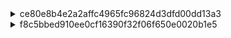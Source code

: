 <details>
<summary>ce80e8b4e2a2affc4965fc96824d3dfd00dd13a3</summary>

### Three types 
| Path Change | Class Name Change | Count |
|----------------------------|----------------------------|-------|
| Different paths | Same class name | 109 |
| Different paths | Different class names | 1 |
| Same path | Different class name | 0 |

### Different paths, same class name


| repository_name | commit_id | file_similarity_score | change_type | change_type_info | old_filename | new_filename |
|----------------|-----------|----------------------|-------------|------------------|--------------|--------------|
| mbassador | ce80e8b | 100 | Move Method | 'private_void_addMessageTypeSubscription' from 'src/main/java/org/mbassy/AbstractMessageBus' to 'src/main/java/net/engio/mbassy/AbstractMessageBus' | src/main/java/org/mbassy/AbstractMessageBus#private_void_addMessageTypeSubscription(Class,Subscription).mjava | src/main/java/net/engio/mbassy/AbstractMessageBus#private_void_addMessageTypeSubscription(Class,Subscription).mjava |
| mbassador | ce80e8b | 100 | Move Method | 'private_void_initDispatcherThreads' from 'src/main/java/org/mbassy/AbstractMessageBus' to 'src/main/java/net/engio/mbassy/AbstractMessageBus' | src/main/java/org/mbassy/AbstractMessageBus#private_void_initDispatcherThreads(int).mjava | src/main/java/net/engio/mbassy/AbstractMessageBus#private_void_initDispatcherThreads(int).mjava |
| mbassador | ce80e8b | 100 | Move Method | 'protected_Collection[Subscription]_getSubscriptionsByMessageType' from 'src/main/java/org/mbassy/AbstractMessageBus' to 'src/main/java/net/engio/mbassy/AbstractMessageBus' | src/main/java/org/mbassy/AbstractMessageBus#protected_Collection[Subscription]_getSubscriptionsByMessageType(Class).mjava | src/main/java/net/engio/mbassy/AbstractMessageBus#protected_Collection[Subscription]_getSubscriptionsByMessageType(Class).mjava |
| mbassador | ce80e8b | 100 | Move Method | 'protected_MessagePublication[T]_addAsynchronousDeliveryRequest' from 'src/main/java/org/mbassy/AbstractMessageBus' to 'src/main/java/net/engio/mbassy/AbstractMessageBus' | src/main/java/org/mbassy/AbstractMessageBus#protected_MessagePublication[T]_addAsynchronousDeliveryRequest(MessagePublication[T]).mjava | src/main/java/net/engio/mbassy/AbstractMessageBus#protected_MessagePublication[T]_addAsynchronousDeliveryRequest(MessagePublication[T]).mjava |
| mbassador | ce80e8b | 100 | Move Method | 'protected_MessagePublication[T]_addAsynchronousDeliveryRequest' from 'src/main/java/org/mbassy/AbstractMessageBus' to 'src/main/java/net/engio/mbassy/AbstractMessageBus' | src/main/java/org/mbassy/AbstractMessageBus#protected_MessagePublication[T]_addAsynchronousDeliveryRequest(MessagePublication[T],long,TimeUnit).mjava | src/main/java/net/engio/mbassy/AbstractMessageBus#protected_MessagePublication[T]_addAsynchronousDeliveryRequest(MessagePublication[T],long,TimeUnit).mjava |
| mbassador | ce80e8b | 100 | Move Method | 'public_AbstractMessageBus' from 'src/main/java/org/mbassy/AbstractMessageBus' to 'src/main/java/net/engio/mbassy/AbstractMessageBus' | src/main/java/org/mbassy/AbstractMessageBus#public_AbstractMessageBus(BusConfiguration).mjava | src/main/java/net/engio/mbassy/AbstractMessageBus#public_AbstractMessageBus(BusConfiguration).mjava |
| mbassador | ce80e8b | 100 | Move Method | 'public_boolean_unsubscribe' from 'src/main/java/org/mbassy/AbstractMessageBus' to 'src/main/java/net/engio/mbassy/AbstractMessageBus' | src/main/java/org/mbassy/AbstractMessageBus#public_boolean_unsubscribe(Object).mjava | src/main/java/net/engio/mbassy/AbstractMessageBus#public_boolean_unsubscribe(Object).mjava |
| mbassador | ce80e8b | 100 | Move Method | 'public_void_addErrorHandler' from 'src/main/java/org/mbassy/AbstractMessageBus' to 'src/main/java/net/engio/mbassy/AbstractMessageBus' | src/main/java/org/mbassy/AbstractMessageBus#public_void_addErrorHandler(IPublicationErrorHandler).mjava | src/main/java/net/engio/mbassy/AbstractMessageBus#public_void_addErrorHandler(IPublicationErrorHandler).mjava |
| mbassador | ce80e8b | 100 | Move Method | 'public_void_handlePublicationError' from 'src/main/java/org/mbassy/AbstractMessageBus' to 'src/main/java/net/engio/mbassy/AbstractMessageBus' | src/main/java/org/mbassy/AbstractMessageBus#public_void_handlePublicationError(PublicationError).mjava | src/main/java/net/engio/mbassy/AbstractMessageBus#public_void_handlePublicationError(PublicationError).mjava |
| mbassador | ce80e8b | 100 | Move Method | 'public_void_subscribe' from 'src/main/java/org/mbassy/AbstractMessageBus' to 'src/main/java/net/engio/mbassy/AbstractMessageBus' | src/main/java/org/mbassy/AbstractMessageBus#public_void_subscribe(Object).mjava | src/main/java/net/engio/mbassy/AbstractMessageBus#public_void_subscribe(Object).mjava |

#### tokenized log

```
====== DIFF: a/src/main/java/org/mbassy/AbstractMessageBus#private_void_addMessageTypeSubscription(Class,Subscription).mjava ======
diff --git a/src/main/java/org/mbassy/AbstractMessageBus#private_void_addMessageTypeSubscription(Class,Subscription).mjava b/src/main/java/net/engio/mbassy/AbstractMessageBus#private_void_addMessageTypeSubscription(Class,Subscription).mjava
similarity index 100%
rename from src/main/java/org/mbassy/AbstractMessageBus#private_void_addMessageTypeSubscription(Class,Subscription).mjava
rename to src/main/java/net/engio/mbassy/AbstractMessageBus#private_void_addMessageTypeSubscription(Class,Subscription).mjava

====== DIFF: a/src/main/java/org/mbassy/AbstractMessageBus#private_void_initDispatcherThreads(int).mjava ======
diff --git a/src/main/java/org/mbassy/AbstractMessageBus#private_void_initDispatcherThreads(int).mjava b/src/main/java/net/engio/mbassy/AbstractMessageBus#private_void_initDispatcherThreads(int).mjava
similarity index 100%
rename from src/main/java/org/mbassy/AbstractMessageBus#private_void_initDispatcherThreads(int).mjava
rename to src/main/java/net/engio/mbassy/AbstractMessageBus#private_void_initDispatcherThreads(int).mjava

====== DIFF: a/src/main/java/org/mbassy/AbstractMessageBus#private_void_shutdown().mjava ======
diff --git a/src/main/java/org/mbassy/AbstractMessageBus#private_void_shutdown().mjava b/src/main/java/net/engio/mbassy/AbstractMessageBus#private_void_shutdown().mjava
similarity index 100%
rename from src/main/java/org/mbassy/AbstractMessageBus#private_void_shutdown().mjava
rename to src/main/java/net/engio/mbassy/AbstractMessageBus#private_void_shutdown().mjava

====== DIFF: a/src/main/java/org/mbassy/AbstractMessageBus#protected_Collection[Subscription]_getSubscriptionsByMessageType(Class).mjava ======
diff --git a/src/main/java/org/mbassy/AbstractMessageBus#protected_Collection[Subscription]_getSubscriptionsByMessageType(Class).mjava b/src/main/java/net/engio/mbassy/AbstractMessageBus#protected_Collection[Subscription]_getSubscriptionsByMessageType(Class).mjava
similarity index 100%
rename from src/main/java/org/mbassy/AbstractMessageBus#protected_Collection[Subscription]_getSubscriptionsByMessageType(Class).mjava
rename to src/main/java/net/engio/mbassy/AbstractMessageBus#protected_Collection[Subscription]_getSubscriptionsByMessageType(Class).mjava

====== DIFF: a/src/main/java/org/mbassy/AbstractMessageBus#protected_MessagePublication[T]_addAsynchronousDeliveryRequest(MessagePublication[T]).mjava ======
diff --git a/src/main/java/org/mbassy/AbstractMessageBus#protected_MessagePublication[T]_addAsynchronousDeliveryRequest(MessagePublication[T]).mjava b/src/main/java/net/engio/mbassy/AbstractMessageBus#protected_MessagePublication[T]_addAsynchronousDeliveryRequest(MessagePublication[T]).mjava
similarity index 100%
rename from src/main/java/org/mbassy/AbstractMessageBus#protected_MessagePublication[T]_addAsynchronousDeliveryRequest(MessagePublication[T]).mjava
rename to src/main/java/net/engio/mbassy/AbstractMessageBus#protected_MessagePublication[T]_addAsynchronousDeliveryRequest(MessagePublication[T]).mjava

====== DIFF: a/src/main/java/org/mbassy/AbstractMessageBus#protected_MessagePublication[T]_addAsynchronousDeliveryRequest(MessagePublication[T],long,TimeUnit).mjava ======
diff --git a/src/main/java/org/mbassy/AbstractMessageBus#protected_MessagePublication[T]_addAsynchronousDeliveryRequest(MessagePublication[T],long,TimeUnit).mjava b/src/main/java/net/engio/mbassy/AbstractMessageBus#protected_MessagePublication[T]_addAsynchronousDeliveryRequest(MessagePublication[T],long,TimeUnit).mjava
similarity index 100%
rename from src/main/java/org/mbassy/AbstractMessageBus#protected_MessagePublication[T]_addAsynchronousDeliveryRequest(MessagePublication[T],long,TimeUnit).mjava
rename to src/main/java/net/engio/mbassy/AbstractMessageBus#protected_MessagePublication[T]_addAsynchronousDeliveryRequest(MessagePublication[T],long,TimeUnit).mjava

====== DIFF: a/src/main/java/org/mbassy/AbstractMessageBus#protected_void_finalize().mjava ======
diff --git a/src/main/java/org/mbassy/AbstractMessageBus#protected_void_finalize().mjava b/src/main/java/net/engio/mbassy/AbstractMessageBus#protected_void_finalize().mjava
similarity index 100%
rename from src/main/java/org/mbassy/AbstractMessageBus#protected_void_finalize().mjava
rename to src/main/java/net/engio/mbassy/AbstractMessageBus#protected_void_finalize().mjava

====== DIFF: a/src/main/java/org/mbassy/AbstractMessageBus#public_AbstractMessageBus(BusConfiguration).mjava ======
diff --git a/src/main/java/org/mbassy/AbstractMessageBus#public_AbstractMessageBus(BusConfiguration).mjava b/src/main/java/net/engio/mbassy/AbstractMessageBus#public_AbstractMessageBus(BusConfiguration).mjava
similarity index 100%
rename from src/main/java/org/mbassy/AbstractMessageBus#public_AbstractMessageBus(BusConfiguration).mjava
rename to src/main/java/net/engio/mbassy/AbstractMessageBus#public_AbstractMessageBus(BusConfiguration).mjava

====== DIFF: a/src/main/java/org/mbassy/AbstractMessageBus#public_Collection[IPublicationErrorHandler]_getRegisteredErrorHandlers().mjava ======
diff --git a/src/main/java/org/mbassy/AbstractMessageBus#public_Collection[IPublicationErrorHandler]_getRegisteredErrorHandlers().mjava b/src/main/java/net/engio/mbassy/AbstractMessageBus#public_Collection[IPublicationErrorHandler]_getRegisteredErrorHandlers().mjava
similarity index 100%
rename from src/main/java/org/mbassy/AbstractMessageBus#public_Collection[IPublicationErrorHandler]_getRegisteredErrorHandlers().mjava
rename to src/main/java/net/engio/mbassy/AbstractMessageBus#public_Collection[IPublicationErrorHandler]_getRegisteredErrorHandlers().mjava

====== DIFF: a/src/main/java/org/mbassy/AbstractMessageBus#public_Executor_getExecutor().mjava ======
diff --git a/src/main/java/org/mbassy/AbstractMessageBus#public_Executor_getExecutor().mjava b/src/main/java/net/engio/mbassy/AbstractMessageBus#public_Executor_getExecutor().mjava
similarity index 100%
rename from src/main/java/org/mbassy/AbstractMessageBus#public_Executor_getExecutor().mjava
rename to src/main/java/net/engio/mbassy/AbstractMessageBus#public_Executor_getExecutor().mjava

====== DIFF: a/src/main/java/org/mbassy/AbstractMessageBus#public_boolean_hasPendingMessages().mjava ======
diff --git a/src/main/java/org/mbassy/AbstractMessageBus#public_boolean_hasPendingMessages().mjava b/src/main/java/net/engio/mbassy/AbstractMessageBus#public_boolean_hasPendingMessages().mjava
similarity index 100%
rename from src/main/java/org/mbassy/AbstractMessageBus#public_boolean_hasPendingMessages().mjava
rename to src/main/java/net/engio/mbassy/AbstractMessageBus#public_boolean_hasPendingMessages().mjava

====== DIFF: a/src/main/java/org/mbassy/AbstractMessageBus#public_boolean_unsubscribe(Object).mjava ======
diff --git a/src/main/java/org/mbassy/AbstractMessageBus#public_boolean_unsubscribe(Object).mjava b/src/main/java/net/engio/mbassy/AbstractMessageBus#public_boolean_unsubscribe(Object).mjava
similarity index 100%
rename from src/main/java/org/mbassy/AbstractMessageBus#public_boolean_unsubscribe(Object).mjava
rename to src/main/java/net/engio/mbassy/AbstractMessageBus#public_boolean_unsubscribe(Object).mjava

====== DIFF: a/src/main/java/org/mbassy/AbstractMessageBus#public_void_addErrorHandler(IPublicationErrorHandler).mjava ======
diff --git a/src/main/java/org/mbassy/AbstractMessageBus#public_void_addErrorHandler(IPublicationErrorHandler).mjava b/src/main/java/net/engio/mbassy/AbstractMessageBus#public_void_addErrorHandler(IPublicationErrorHandler).mjava
similarity index 100%
rename from src/main/java/org/mbassy/AbstractMessageBus#public_void_addErrorHandler(IPublicationErrorHandler).mjava
rename to src/main/java/net/engio/mbassy/AbstractMessageBus#public_void_addErrorHandler(IPublicationErrorHandler).mjava

====== DIFF: a/src/main/java/org/mbassy/AbstractMessageBus#public_void_handlePublicationError(PublicationError).mjava ======
diff --git a/src/main/java/org/mbassy/AbstractMessageBus#public_void_handlePublicationError(PublicationError).mjava b/src/main/java/net/engio/mbassy/AbstractMessageBus#public_void_handlePublicationError(PublicationError).mjava
similarity index 100%
rename from src/main/java/org/mbassy/AbstractMessageBus#public_void_handlePublicationError(PublicationError).mjava
rename to src/main/java/net/engio/mbassy/AbstractMessageBus#public_void_handlePublicationError(PublicationError).mjava

====== DIFF: a/src/main/java/org/mbassy/AbstractMessageBus#public_void_subscribe(Object).mjava ======
diff --git a/src/main/java/org/mbassy/AbstractMessageBus#public_void_subscribe(Object).mjava b/src/main/java/net/engio/mbassy/AbstractMessageBus#public_void_subscribe(Object).mjava
similarity index 100%
rename from src/main/java/org/mbassy/AbstractMessageBus#public_void_subscribe(Object).mjava
rename to src/main/java/net/engio/mbassy/AbstractMessageBus#public_void_subscribe(Object).mjava

```

#### original log

```
====== DIFF: a/src/main/java/org/mbassy/AbstractMessageBus.java ======
diff --git a/src/main/java/org/mbassy/AbstractMessageBus.java b/src/main/java/net/engio/mbassy/AbstractMessageBus.java
similarity index 96%
rename from src/main/java/org/mbassy/AbstractMessageBus.java
rename to src/main/java/net/engio/mbassy/AbstractMessageBus.java
index e9c72c6..e8d9897 100644
--- a/src/main/java/org/mbassy/AbstractMessageBus.java
+++ b/src/main/java/net/engio/mbassy/AbstractMessageBus.java
@@ -1,15 +1,14 @@
-package org.mbassy;
+package net.engio.mbassy;
 
-import org.mbassy.common.ReflectionUtils;
-import org.mbassy.dispatch.MessagingContext;
-import org.mbassy.listener.MessageHandlerMetadata;
-import org.mbassy.listener.MetadataReader;
-import org.mbassy.subscription.Subscription;
-import org.mbassy.subscription.SubscriptionFactory;
+import net.engio.mbassy.common.ReflectionUtils;
+import net.engio.mbassy.dispatch.MessagingContext;
+import net.engio.mbassy.listener.MessageHandlerMetadata;
+import net.engio.mbassy.listener.MetadataReader;
+import net.engio.mbassy.subscription.Subscription;
+import net.engio.mbassy.subscription.SubscriptionFactory;
 
 import java.util.*;
 import java.util.concurrent.*;
-import java.util.concurrent.atomic.AtomicBoolean;
 
 /**
  * The base class for all message bus implementations.
```
#### Possible refactoring

| **Refactoring Type**         | **Manifestation in This Change** |
|-----------------------------|----------------------------------|
| **Move Package**   | `org.mbassy` → `net.engio.mbassy` |
| **Move Class**     | `AbstractMessageBus.java` migrated to a new path |



### Different paths, different class names

| repository_name | commit_id | file_similarity_score | change_type | change_type_info | old_filename | new_filename |
|----------------|-----------|----------------------|-------------|------------------|--------------|--------------|
| mbassador | ce80e8b | 100 | Move Method | private_int_getNumberOfSubscribedListeners' from 'src/test/java/org/mbassy/MBassadorTest' to 'src/test/java/net/engio/mbassy/ListenerSubscriptionTest' | src/test/java/org/mbassy/MBassadorTest#private_int_getNumberOfSubscribedListeners(Collection[Subscription]).mjava | src/test/java/net/engio/mbassy/ListenerSubscriptionTest#private_int_getNumberOfSubscribedListeners(Collection[Subscription]).mjava |


#### tokenized log
```
====== DIFF: a/src/test/java/org/mbassy/MBassadorTest#private_int_getNumberOfSubscribedListeners(Collection[Subscription]).mjava ======
diff --git a/src/test/java/org/mbassy/MBassadorTest#private_int_getNumberOfSubscribedListeners(Collection[Subscription]).mjava b/src/test/java/net/engio/mbassy/ListenerSubscriptionTest#private_int_getNumberOfSubscribedListeners(Collection[Subscription]).mjava
similarity index 100%
rename from src/test/java/org/mbassy/MBassadorTest#private_int_getNumberOfSubscribedListeners(Collection[Subscription]).mjava
rename to src/test/java/net/engio/mbassy/ListenerSubscriptionTest#private_int_getNumberOfSubscribedListeners(Collection[Subscription]).mjava
```
  

#### original log

<details>
<summary>both</summary>

```
====== DIFF: a/src/test/java/org/mbassy/AllTests.java ======
diff --git a/src/test/java/org/mbassy/AllTests.java b/src/test/java/net/engio/mbassy/AllTests.java
similarity index 69%
rename from src/test/java/org/mbassy/AllTests.java
rename to src/test/java/net/engio/mbassy/AllTests.java
index 69ea305..9e85111 100644
--- a/src/test/java/org/mbassy/AllTests.java
+++ b/src/test/java/net/engio/mbassy/AllTests.java
@@ -1,4 +1,4 @@
-package org.mbassy;
+package net.engio.mbassy;
 
 import org.junit.runner.RunWith;
 import org.junit.runners.Suite;
@@ -12,9 +12,10 @@ import org.junit.runners.Suite;
 @RunWith(Suite.class)
 @Suite.SuiteClasses({
         ConcurrentSetTest.class,
-        MBassadorTest.class,
+        MessagePublicationTest.class,
         FilterTest.class,
-        MetadataReaderTest.class
+        MetadataReaderTest.class,
+        ListenerSubscriptionTest.class
 })
 public class AllTests {
 }
``` 
</details>

---
<details>
<summary>src/test/java/org/mbassy/MBassadorTest</summary>

```
====== DIFF: a/src/test/java/org/mbassy/MBassadorTest.java ======
diff --git a/src/test/java/org/mbassy/MBassadorTest.java b/src/test/java/org/mbassy/MBassadorTest.java
deleted file mode 100644
index d15bd3e..0000000
--- a/src/test/java/org/mbassy/MBassadorTest.java
+++ /dev/null
@@ -1,221 +0,0 @@
-package org.mbassy;
-
-import java.util.Collection;
-import java.util.LinkedList;
-import java.util.List;
-import java.util.concurrent.CopyOnWriteArrayList;
-
-import org.junit.Test;
-import org.mbassy.events.SubTestEvent;
-import org.mbassy.events.TestEvent;
-import org.mbassy.events.TestEvent2;
-import org.mbassy.listeners.EventingTestBean;
-import org.mbassy.listeners.EventingTestBean2;
-import org.mbassy.listeners.EventingTestBean3;
-import org.mbassy.listeners.ListenerFactory;
-import org.mbassy.listeners.MultiEventHandler;
-import org.mbassy.listeners.NonListeningBean;
-import org.mbassy.subscription.Subscription;
-
-/**
- * Test synchronous and asynchronous dispatch in single and multi-threaded scenario.
- *
- * @author bennidi
- *         Date: 2/8/12
- */
-public class MBassadorTest extends UnitTest {
-
-
-    // this is a single threaded test for subscribing and unsubscribing of a single listener
-    @Test
-    public void testSubscribeSimple() throws InterruptedException {
-        MBassador bus = new MBassador(new BusConfiguration());
-        List<Object> listeners = new LinkedList<Object>();
-        int listenerCount = 1000;
-
-        // subscribe a number of listeners to the bus
-        for (int i = 1; i <= listenerCount; i++) {
-            EventingTestBean listener = new EventingTestBean();
-            NonListeningBean nonListener = new NonListeningBean();
-            listeners.add(listener);
-
-            bus.subscribe(listener);
-            bus.subscribe(nonListener);
-
-            assertFalse(bus.unsubscribe(nonListener)); // these are not expected to be subscribed listeners
-            assertFalse(bus.unsubscribe(new EventingTestBean()));
-
-        }
-
-        // check the generated subscriptions for existence of all previously subscribed valid listeners
-        Collection<Subscription> testEventsubscriptions = bus.getSubscriptionsByMessageType(TestEvent.class);
-        assertEquals(1, testEventsubscriptions.size());
-        assertEquals(listenerCount, getNumberOfSubscribedListeners(testEventsubscriptions));
-
-        Collection<Subscription> subTestEventsubscriptions = bus.getSubscriptionsByMessageType(SubTestEvent.class);
-        assertEquals(3, subTestEventsubscriptions.size());
-        assertEquals(3 * listenerCount, getNumberOfSubscribedListeners(subTestEventsubscriptions));
-
-        // unsubscribe the listeners
-        for(Object listener : listeners){
-            assertTrue(bus.unsubscribe(listener)); // this listener is expected to exist
-        }
-
-        // no listener should be left
-        testEventsubscriptions = bus.getSubscriptionsByMessageType(TestEvent.class);
-        assertEquals(1, testEventsubscriptions.size());
-        assertEquals(0, getNumberOfSubscribedListeners(testEventsubscriptions));
-
-        subTestEventsubscriptions = bus.getSubscriptionsByMessageType(SubTestEvent.class);
-        assertEquals(3, subTestEventsubscriptions.size());
-        assertEquals(0, getNumberOfSubscribedListeners(subTestEventsubscriptions));
-
-    }
-
-    private int getNumberOfSubscribedListeners(Collection<Subscription> subscriptions) {
-        int listeners = 0;
-        for (Subscription sub : subscriptions) {
-            listeners += sub.size();
-        }
-        return listeners;
-    }
-
-    @Test
-    public void testConcurrentSubscription() throws Exception {
-
-        MBassador bus = new MBassador(new BusConfiguration());
-        ListenerFactory listenerFactory = new ListenerFactory()
-                .create(100, EventingTestBean.class)
-                .create(100, EventingTestBean2.class)
-                .create(100, EventingTestBean3.class)
-                .create(100, Object.class)
-                .create(100, NonListeningBean.class);
-
-        List<Object> listeners = listenerFactory.build();
-
-        // this will subscribe the listeners concurrently to the bus
-        TestUtil.setup(bus, listeners, 10);
-
-        // check the generated subscriptions for existence of all previously subscribed valid listeners
-        Collection<Subscription> testEventsubscriptions = bus.getSubscriptionsByMessageType(TestEvent.class);
-        assertEquals(3, testEventsubscriptions.size());
-        assertEquals(300, getNumberOfSubscribedListeners(testEventsubscriptions));
-
-        Collection<Subscription> subTestEventsubscriptions = bus.getSubscriptionsByMessageType(SubTestEvent.class);
-        assertEquals(10, subTestEventsubscriptions.size());
-        assertEquals(1000, getNumberOfSubscribedListeners(subTestEventsubscriptions));
-
-    }
-
-
-    @Test
-    public void testAsynchronousMessagePublication() throws Exception {
-
-        MBassador bus = new MBassador(new BusConfiguration());
-        ListenerFactory listenerFactory = new ListenerFactory()
-                .create(100, EventingTestBean.class)
-                .create(100, EventingTestBean2.class)
-                .create(100, EventingTestBean3.class)
-                .create(100, Object.class)
-                .create(100, NonListeningBean.class)
-                .create(100, MultiEventHandler.class);
-
-        List<Object> listeners = listenerFactory.build();
-
-        // this will subscribe the listeners concurrently to the bus
-        TestUtil.setup(bus, listeners, 10);
-
-        TestEvent event = new TestEvent();
-        TestEvent subEvent = new SubTestEvent();
-        TestEvent2 event2 = new TestEvent2();
-
-        bus.publishAsync(event);
-        bus.publishAsync(subEvent);
-        bus.publishAsync(event2);
-
-        pause(2000);
-
-        assertEquals(500, event.counter.get());
-        assertEquals(800, subEvent.counter.get());
-        assertEquals(200, event2.counter.get());
-
-    }
-
-    @Test
-    public void testSynchronousMessagePublication() throws Exception {
-
-        MBassador bus = new MBassador(new BusConfiguration());
-        ListenerFactory listenerFactory = new ListenerFactory()
-                .create(100, EventingTestBean.class)
-                .create(100, EventingTestBean2.class)
-                .create(100, EventingTestBean3.class)
-                .create(100, Object.class)
-                .create(100, NonListeningBean.class);
-
-        List<Object> listeners = listenerFactory.build();
-
-        // this will subscribe the listeners concurrently to the bus
-        TestUtil.setup(bus, listeners, 10);
-
-        TestEvent event = new TestEvent();
-        TestEvent subEvent = new SubTestEvent();
-
-        bus.publish(event);
-        bus.publish(subEvent);
-
-        pause(2000);
-
-        assertEquals(300, event.counter.get());
-        assertEquals(700, subEvent.counter.get());
-
-    }
-
-    @Test
-    public void testConcurrentMixedMessagePublication() throws Exception {
-        final CopyOnWriteArrayList<TestEvent> testEvents = new CopyOnWriteArrayList<TestEvent>();
-        final CopyOnWriteArrayList<SubTestEvent> subtestEvents = new CopyOnWriteArrayList<SubTestEvent>();
-        final int eventLoopsPerTHread = 100;
-
-
-        final MBassador bus = new MBassador(new BusConfiguration());
-        ListenerFactory listenerFactory = new ListenerFactory()
-                .create(100, EventingTestBean.class)
-                .create(100, EventingTestBean2.class)
-                .create(100, EventingTestBean3.class)
-                .create(100, Object.class)
-                .create(100, NonListeningBean.class);
-
-        List<Object> listeners = listenerFactory.build();
-
-        // this will subscribe the listeners concurrently to the bus
-        TestUtil.setup(bus, listeners, 10);
-
-        ConcurrentExecutor.runConcurrent(new Runnable() {
-            @Override
-            public void run() {
-                for (int i = 0; i < eventLoopsPerTHread; i++) {
-                    TestEvent event = new TestEvent();
-                    SubTestEvent subEvent = new SubTestEvent();
-                    testEvents.add(event);
-                    subtestEvents.add(subEvent);
-
-                    bus.publishAsync(event);
-                    bus.publish(subEvent);
-                }
-            }
-        }, 10);
-
-        pause(3000);
-
-        for (TestEvent event : testEvents) {
-            assertEquals(300, event.counter.get());
-        }
-
-        for (SubTestEvent event : subtestEvents) {
-            assertEquals(700, event.counter.get());
-        }
-
-    }
-
-
-}
```
</details>

---

<details>
<summary>src/test/java/net/engio/mbassy/ListenerSubscriptionTest</summary>
  
```
====== DIFF: a/src/test/java/net/engio/mbassy/ListenerSubscriptionTest.java ======
diff --git a/src/test/java/net/engio/mbassy/ListenerSubscriptionTest.java b/src/test/java/net/engio/mbassy/ListenerSubscriptionTest.java
new file mode 100644
index 0000000..815c989
--- /dev/null
+++ b/src/test/java/net/engio/mbassy/ListenerSubscriptionTest.java
@@ -0,0 +1,104 @@
+package net.engio.mbassy;
+
+import org.junit.Test;
+import net.engio.mbassy.common.TestUtil;
+import net.engio.mbassy.common.UnitTest;
+import net.engio.mbassy.events.SubTestEvent;
+import net.engio.mbassy.events.TestEvent;
+import net.engio.mbassy.listeners.*;
+import net.engio.mbassy.subscription.Subscription;
+
+import java.util.Collection;
+import java.util.LinkedList;
+import java.util.List;
+
+/**
+ * Testing different scenarios of subscribing objects (listeners and non-listeners) to the message bus.
+ *
+ * @author bennidi
+ *         Date: 1/9/13
+ */
+public class ListenerSubscriptionTest extends UnitTest{
+
+
+    // this is a single threaded test for subscribing and unsubscribing of a single listener
+    @Test
+    public void testSubscribeSimple() throws InterruptedException {
+        MBassador bus = new MBassador(new BusConfiguration());
+        List<Object> listeners = new LinkedList<Object>();
+        int listenerCount = 200000;
+
+        // subscribe a number of listeners to the bus
+        for (int i = 1; i <= listenerCount; i++) {
+            EventingTestBean listener = new EventingTestBean();
+            NonListeningBean nonListener = new NonListeningBean();
+            listeners.add(listener);
+
+            bus.subscribe(listener);
+            bus.subscribe(nonListener);
+
+            assertFalse(bus.unsubscribe(nonListener)); // these are not expected to be subscribed listeners
+            assertFalse(bus.unsubscribe(new EventingTestBean()));
+
+        }
+
+        // check the generated subscriptions for existence of all previously subscribed valid listeners
+        Collection<Subscription> testEventsubscriptions = bus.getSubscriptionsByMessageType(TestEvent.class);
+        assertEquals(1, testEventsubscriptions.size());
+        assertEquals(listenerCount, getNumberOfSubscribedListeners(testEventsubscriptions));
+
+        Collection<Subscription> subTestEventsubscriptions = bus.getSubscriptionsByMessageType(SubTestEvent.class);
+        assertEquals(3, subTestEventsubscriptions.size());
+        assertEquals(3 * listenerCount, getNumberOfSubscribedListeners(subTestEventsubscriptions));
+
+        // unsubscribe the listeners
+        for(Object listener : listeners){
+            assertTrue(bus.unsubscribe(listener)); // this listener is expected to exist
+        }
+
+        // no listener should be left
+        testEventsubscriptions = bus.getSubscriptionsByMessageType(TestEvent.class);
+        assertEquals(1, testEventsubscriptions.size());
+        assertEquals(0, getNumberOfSubscribedListeners(testEventsubscriptions));
+
+        subTestEventsubscriptions = bus.getSubscriptionsByMessageType(SubTestEvent.class);
+        assertEquals(3, subTestEventsubscriptions.size());
+        assertEquals(0, getNumberOfSubscribedListeners(subTestEventsubscriptions));
+
+    }
+
+    private int getNumberOfSubscribedListeners(Collection<Subscription> subscriptions) {
+        int listeners = 0;
+        for (Subscription sub : subscriptions) {
+            listeners += sub.size();
+        }
+        return listeners;
+    }
+
+    @Test
+    public void testConcurrentSubscription() throws Exception {
+
+        MBassador bus = new MBassador(new BusConfiguration());
+        ListenerFactory listenerFactory = new ListenerFactory()
+                .create(10000, EventingTestBean.class)
+                .create(10000, EventingTestBean2.class)
+                .create(10000, EventingTestBean3.class)
+                .create(10000, Object.class)
+                .create(10000, NonListeningBean.class);
+
+        List<Object> listeners = listenerFactory.build();
+
+        // this will subscribe the listeners concurrently to the bus
+        TestUtil.setup(bus, listeners, 10);
+
+        // check the generated subscriptions for existence of all previously subscribed valid listeners
+        Collection<Subscription> testEventsubscriptions = bus.getSubscriptionsByMessageType(TestEvent.class);
+        assertEquals(3, testEventsubscriptions.size());
+        assertEquals(30000, getNumberOfSubscribedListeners(testEventsubscriptions));
+
+        Collection<Subscription> subTestEventsubscriptions = bus.getSubscriptionsByMessageType(SubTestEvent.class);
+        assertEquals(10, subTestEventsubscriptions.size());
+        assertEquals(100000, getNumberOfSubscribedListeners(subTestEventsubscriptions));
+
+    }
+}
```
</details> 

<details>
<summary>src/test/java/net/engio/mbassy/MessagePublicationTest</summary>
  
```
====== DIFF: a/src/test/java/net/engio/mbassy/MessagePublicationTest.java ======
diff --git a/src/test/java/net/engio/mbassy/MessagePublicationTest.java b/src/test/java/net/engio/mbassy/MessagePublicationTest.java
new file mode 100644
index 0000000..22fb1da
--- /dev/null
+++ b/src/test/java/net/engio/mbassy/MessagePublicationTest.java
@@ -0,0 +1,144 @@
+package net.engio.mbassy;
+
+import java.util.List;
+import java.util.concurrent.CopyOnWriteArrayList;
+
+import org.junit.Test;
+import net.engio.mbassy.common.ConcurrentExecutor;
+import net.engio.mbassy.common.TestUtil;
+import net.engio.mbassy.common.UnitTest;
+import net.engio.mbassy.events.SubTestEvent;
+import net.engio.mbassy.events.TestEvent;
+import net.engio.mbassy.events.TestEvent2;
+import net.engio.mbassy.listeners.EventingTestBean;
+import net.engio.mbassy.listeners.EventingTestBean2;
+import net.engio.mbassy.listeners.EventingTestBean3;
+import net.engio.mbassy.listeners.ListenerFactory;
+import net.engio.mbassy.listeners.MultiEventHandler;
+import net.engio.mbassy.listeners.NonListeningBean;
+
+/**
+ * Test synchronous and asynchronous dispatch in single and multi-threaded scenario.
+ *
+ * @author bennidi
+ *         Date: 2/8/12
+ */
+public class MessagePublicationTest extends UnitTest {
+
+    // this value probably needs to be adjusted depending on the performance of the underlying plattform
+    // otherwise the tests will fail since asynchronous processing might not have finished when
+    // evaluation is run
+    private int processingTimeInMS = 4000;
+
+
+    @Test
+    public void testAsynchronousMessagePublication() throws Exception {
+
+        MBassador bus = new MBassador(new BusConfiguration());
+        ListenerFactory listenerFactory = new ListenerFactory()
+                .create(10000, EventingTestBean.class)
+                .create(10000, EventingTestBean2.class)
+                .create(10000, EventingTestBean3.class)
+                .create(10000, Object.class)
+                .create(10000, NonListeningBean.class)
+                .create(10000, MultiEventHandler.class);
+
+        List<Object> listeners = listenerFactory.build();
+
+        // this will subscribe the listeners concurrently to the bus
+        TestUtil.setup(bus, listeners, 10);
+
+        TestEvent event = new TestEvent();
+        TestEvent subEvent = new SubTestEvent();
+        TestEvent2 event2 = new TestEvent2();
+
+        bus.publishAsync(event);
+        bus.publishAsync(subEvent);
+        bus.publishAsync(event2);
+
+        pause(processingTimeInMS);
+
+        assertEquals(50000, event.counter.get());
+        assertEquals(80000, subEvent.counter.get());
+        assertEquals(20000, event2.counter.get());
+
+    }
+
+    @Test
+    public void testSynchronousMessagePublication() throws Exception {
+
+        MBassador bus = new MBassador(new BusConfiguration());
+        ListenerFactory listenerFactory = new ListenerFactory()
+                .create(10000, EventingTestBean.class)
+                .create(10000, EventingTestBean2.class)
+                .create(10000, EventingTestBean3.class)
+                .create(10000, Object.class)
+                .create(10000, NonListeningBean.class);
+
+        List<Object> listeners = listenerFactory.build();
+
+        // this will subscribe the listeners concurrently to the bus
+        TestUtil.setup(bus, listeners, 10);
+
+        TestEvent event = new TestEvent();
+        TestEvent subEvent = new SubTestEvent();
+
+        bus.publish(event);
+        bus.publish(subEvent);
+
+        pause(processingTimeInMS);
+
+        assertEquals(30000, event.counter.get());
+        assertEquals(70000, subEvent.counter.get());
+
+    }
+
+    @Test
+    public void testConcurrentMixedMessagePublication() throws Exception {
+        final CopyOnWriteArrayList<TestEvent> testEvents = new CopyOnWriteArrayList<TestEvent>();
+        final CopyOnWriteArrayList<SubTestEvent> subtestEvents = new CopyOnWriteArrayList<SubTestEvent>();
+        final int eventLoopsPerTHread = 100;
+
+
+        final MBassador bus = new MBassador(new BusConfiguration());
+        ListenerFactory listenerFactory = new ListenerFactory()
+                .create(10000, EventingTestBean.class)
+                .create(10000, EventingTestBean2.class)
+                .create(10000, EventingTestBean3.class)
+                .create(10000, Object.class)
+                .create(10000, NonListeningBean.class);
+
+        List<Object> listeners = listenerFactory.build();
+
+        // this will subscribe the listeners concurrently to the bus
+        TestUtil.setup(bus, listeners, 10);
+
+        ConcurrentExecutor.runConcurrent(new Runnable() {
+            @Override
+            public void run() {
+                for (int i = 0; i < eventLoopsPerTHread; i++) {
+                    TestEvent event = new TestEvent();
+                    SubTestEvent subEvent = new SubTestEvent();
+                    testEvents.add(event);
+                    subtestEvents.add(subEvent);
+
+                    bus.publishAsync(event);
+                    bus.publish(subEvent);
+                }
+            }
+        }, 10);
+
+        pause(processingTimeInMS);
+
+        for (TestEvent event : testEvents) {
+            assertEquals(30000, event.counter.get());
+        }
+
+        for (SubTestEvent event : subtestEvents) {
+            assertEquals(70000, event.counter.get());
+        }
+
+    }
+
+
+}                                    
```
</details>

#### Possible refactoring
 - Extract Class: Split `MessagePublicationTest` and `ListenerSubscriptionTest` from `MBassadorTest`. 
 - Move Method:

| **Category**                           | **MBassadorTest (Old)** | **MessagePublicationTest (New)** | **ListenerSubscriptionTest (New)** |
|----------------------------------------|------------------------|---------------------------------|----------------------------------|
| **Subscription Test**                  | ✅                     | ❌                              | ✅ (Extracted) |
| **Synchronous Message Publication**    | ✅                     | ✅ (Extracted)                  | ❌                              |
| **Asynchronous Message Publication**   | ✅                     | ✅ (Extracted)                  | ❌                              |
| **Mixed Concurrent Message Publication** | ✅                   | ✅ (Extracted)                  | ❌                              |
| **Class Status**                        | ❌ (Deleted)           | ✅ (New Class)                  | ✅ (New Class)                  |

    
| **Original Method (`MBassadorTest`)**  | **New Location** | **Changes** |
|----------------------------------------|------------------|-------------|
| `testSubscribeSimple()`                | `ListenerSubscriptionTest` | Subscription count increased from 1000 → 200000 |
| `testConcurrentSubscription()`         | `ListenerSubscriptionTest` | Listener instances increased from 100 → 10000 |
| `testAsynchronousMessagePublication()` | `MessagePublicationTest` | Listener instances increased from 100 → 10000, assertion values increased |
| `testSynchronousMessagePublication()`  | `MessagePublicationTest` | Listener instances increased from 100 → 10000 |
| `testConcurrentMixedMessagePublication()` | `MessagePublicationTest` | Listener instances increased from 100 → 10000 |

</details>


<details>
<summary>f8c5bbed910ee0cf16390f32f06f650e0020b1e5</summary>

 - Move method: 17
 - Move and Rename Method: 3

# Move method
 
## Three types 
| Path Change | Class Name Change | Count |
|----------------------------|----------------------------|-------|
| Different paths | Same class name | 8 |
| Different paths | Different class names | 1 |
| Same path | Different class name | 8 |

## Different paths, same class name

## Different paths, different class names

## Same path, different class name

| repository_name | commit_id | file_similarity_score | change_type | change_type_info | old_filename | new_filename |
|----------------|-----------|----------------------|-------------|------------------|--------------|--------------|
| mbassador | f8c5bbe | 100 | Move Method | 'private_Class_getMessageType' from 'src/main/java/org/mbassy/MBassador' to 'src/main/java/org/mbassy/AbstractMessageBus' | src/main/java/org/mbassy/MBassador#private_Class_getMessageType(Method).mjava | src/main/java/org/mbassy/AbstractMessageBus#private_Class_getMessageType(Method).mjava |
| mbassador | f8c5bbe | 100 | Move Method | 'private_Collection[Class]_getSuperclasses' from 'src/main/java/org/mbassy/MBassador' to 'src/main/java/org/mbassy/AbstractMessageBus' | src/main/java/org/mbassy/MBassador#private_Collection[Class]_getSuperclasses(Class).mjava | src/main/java/org/mbassy/AbstractMessageBus#private_Collection[Class]_getSuperclasses(Class).mjava |
| mbassador | f8c5bbe | 100 | Move Method | 'private_List[Method]_getListeners' from 'src/main/java/org/mbassy/MBassador' to 'src/main/java/org/mbassy/AbstractMessageBus' | src/main/java/org/mbassy/MBassador#private_List[Method]_getListeners(Class[#]).mjava | src/main/java/org/mbassy/AbstractMessageBus#private_List[Method]_getListeners(Class[#]).mjava |
| mbassador | f8c5bbe | 100 | Move Method | 'private_boolean_isValidMessageHandler' from 'src/main/java/org/mbassy/MBassador' to 'src/main/java/org/mbassy/AbstractMessageBus' | src/main/java/org/mbassy/MBassador#private_boolean_isValidMessageHandler(Method).mjava | src/main/java/org/mbassy/AbstractMessageBus#private_boolean_isValidMessageHandler(Method).mjava |
| mbassador | f8c5bbe | 100 | Move Method | 'private_void_addMessageTypeSubscription' from 'src/main/java/org/mbassy/MBassador' to 'src/main/java/org/mbassy/AbstractMessageBus' | src/main/java/org/mbassy/MBassador#private_void_addMessageTypeSubscription(Class,Subscription).mjava | src/main/java/org/mbassy/AbstractMessageBus#private_void_addMessageTypeSubscription(Class,Subscription).mjava |
| mbassador | f8c5bbe | 100 | Move Method | 'public_void_unsubscribe' from 'src/main/java/org/mbassy/MBassador' to 'src/main/java/org/mbassy/AbstractMessageBus' | src/main/java/org/mbassy/MBassador#public_void_unsubscribe(Object).mjava | src/main/java/org/mbassy/AbstractMessageBus#public_void_unsubscribe(Object).mjava |
| mbassador | f8c5bbe | 96 | Move Method | 'private_void_initDispatcherThreads' from 'src/main/java/org/mbassy/MBassador' to 'src/main/java/org/mbassy/AbstractMessageBus' | src/main/java/org/mbassy/MBassador#private_void_initDispatcherThreads(int).mjava | src/main/java/org/mbassy/AbstractMessageBus#private_void_initDispatcherThreads(int).mjava |
| mbassador | f8c5bbe | 91 | Move Method | 'public_void_subscribe' from 'src/main/java/org/mbassy/MBassador' to 'src/main/java/org/mbassy/AbstractMessageBus' | src/main/java/org/mbassy/MBassador#public_void_subscribe(Object).mjava | src/main/java/org/mbassy/AbstractMessageBus#public_void_subscribe(Object).mjava |

### without hunks

### with hunks

 # Move and Rename Method
</details>
